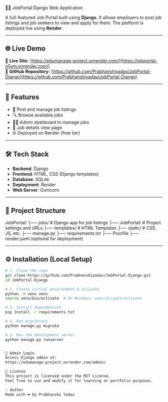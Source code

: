 🧑‍💼 JobPortal Django Web Application

A full-featured Job Portal built using **Django**. It allows employers to post job listings and job seekers to view and apply for them. 
The platform is deployed live using **Render**.

---

## 🌐 Live Demo

🔗 **Live Site:** [https://edumanage-project.onrender.com/](https://jobportal-n5ym.onrender.com/)  
🔗 **GitHub Repository:** [https://github.com/Prabhanshiyadav/JobPortal-Django](https://github.com/Prabhanshiyadav/JobPortal-Django)

---

## 🚀 Features

- 📝 Post and manage job listings
- 🔍 Browse available jobs
- 👨‍💼 Admin dashboard to manage jobs
- 📅 Job details view page
- 🌐 Deployed on Render (free tier)

---

## 🛠️ Tech Stack

- **Backend**: Django
- **Frontend**: HTML, CSS (Django templates)
- **Database**: SQLite
- **Deployment**: Render
- **Web Server**: Gunicorn

---

## 📂 Project Structure

JobPortal/
├── jobs/ # Django app for job listings
├── JobPortal/ # Project settings and URLs
├── templates/ # HTML Templates
├── static/ # CSS, JS, etc.
├── manage.py
├── requirements.txt
├── Procfile
├── render.yaml (optional for deployment)





---

## ⚙️ Installation (Local Setup)

```bash
# 1. Clone the repo
git clone https://github.com/Prabhanshiyadav/JobPortal-Django.git
cd JobPortal-Django

# 2. Create virtual environment & activate
python -m venv venv
source venv/bin/activate  # On Windows: venv\Scripts\activate

# 3. Install dependencies
pip install -r requirements.txt

# 4. Run migrations
python manage.py migrate

# 5. Run the development server
python manage.py runserver


🔐 Admin Login
Access Django admin at:
https://edumanage-project.onrender.com/admin/

📃 License
This project is licensed under the MIT License.
Feel free to use and modify it for learning or portfolio purposes.

💡 Author
Made with ❤️ by Prabhanshi Yadav
